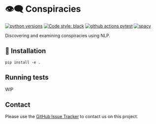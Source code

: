 
# 👁‍🗨 Conspiracies
[![python versions](https://img.shields.io/badge/Python-%3E=3.7-blue)](https://github.com/centre-for-humanities-computing/conspiracies)
[![Code style: black](https://img.shields.io/badge/Code%20Style-Black-black)](https://black.readthedocs.io/en/stable/the_black_code_style/current_style.html)
[![github actions pytest](https://github.com/centre-for-humanities-computing/conspiracies/actions/workflows/pytest.yml/badge.svg)](https://github.com/centre-for-humanities-computing/conspiracies/actions)
[![spacy](https://img.shields.io/badge/built%20with-spaCy-09a3d5.svg)](https://spacy.io)


<!-- [![release version](https://img.shields.io/badge/belief_graph%20Version-0.0.1-green)](https://github.com/centre-for-humanities-computing/conspiracies) -->

Discovering and examining conspiracies using NLP.



## 🔧 Installation

```
pip install -e .
```

## Running tests

WIP

## Contact
Please use the [GitHub Issue Tracker](https://github.com/centre-for-humanities-computing/conspiracies/issues) to contact us on this project.